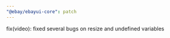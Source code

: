 ```yaml
---
"@ebay/ebayui-core": patch
---
```


fix(video): fixed several bugs on resize and undefined variables
